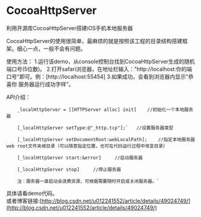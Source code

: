 # CocoaHttpServer
利用开源库CocoaHttpServer搭建iOS手机本地服务器

CocoaHttpServer的使用很简单，最麻烦的就是按照该工程的目录结构搭建框架。细心一点，一般不会有问题。

使用方法：
	1.运行该demo，从console控制台找到CocoaHttpServer生成的随机端口号(5位数)。
	2.打开safari浏览器，在地址栏输入："http://localhost:你的端口号"即可。例：[http://localhost:55454]
	3.如果成功，会看到浏览器内显示"恭喜你 服务器运行成功字样"。

API介绍：
```objc
	_localHttpServer = [[HTTPServer alloc] init]	//初始化一个本地服务器
	
	[_localHttpServer setType:@"_http.tcp"];`	//设置服务器类型
	
	[_localHttpServer setDocumentRoot:webLocalPath];	//指定本地服务器web root文件夹根目录（可以随意指定位置，也可在代码运行过程中改变目录）
	
	[_localHttpServer start:&error]		//启动服务器
	
	[_localHttpServer stop]		//停止服务器

	注：服务器一直启动会浪费资源，可根据需要随时开启或关闭服务器。`
```
	
具体请看demo代码。<br>
或者博客链接:[http://blog.csdn.net/u012241552/article/details/49024749/](http://blog.csdn.net/u012241552/article/details/49024749/)
